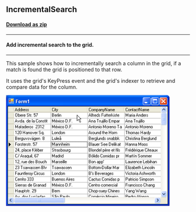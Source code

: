 ## IncrementalSearch
#### [Download as zip](https://grapecity.github.io/DownGit/#/home?url=https://github.com/GrapeCity/ComponentOne-WinForms-Samples/tree/master/NetFramework\TrueDBGrid\CS\IncrementalSearch)
____
#### Add incremental search to the grid.
____
This sample shows how to incrementally search a column in the grid, if a match is found the grid is positioned to that row.

It uses the grid's KeyPress event and the grid's indexer to retrieve and compare data for the column.

![screenshot](screenshot.PNG)
